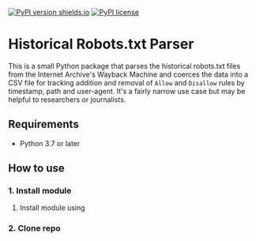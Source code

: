 [![PyPI version shields.io](https://img.shields.io/pypi/v/historical-robots-txt-parser.svg)](https://pypi.python.org/pypi/historical-robots-txt-parser/) [![PyPI license](https://img.shields.io/pypi/l/historical-robots-txt-parser.svg)](https://pypi.python.org/pypi/historical-robots-txt-parser/)


# Historical Robots.txt Parser

This is a small Python package that parses the historical robots.txt files from the Internet Archive's Wayback Machine and coerces the data into a CSV file for tracking addition and removal of `Allow` and `Disallow` rules by timestamp, path and user-agent. It's a fairly narrow use case but may be helpful to researchers or journalists.

## Requirements
* Python 3.7 or later

## How to use

### 1. Install module
1. Install module using

### 2. Clone repo
